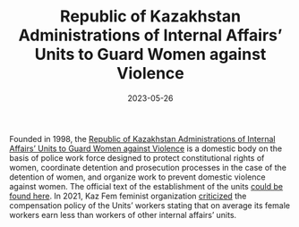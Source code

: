 ﻿---
Title: "Units to Guard Women against Violence"
linkTitle: "Units to Guard Women against Violence"
contributor: ["Aizada Arystanbek"]
created: 2022-07-27
countries: ["Kazakhstan"]
category: ["Government"]
tags: ["government", "policy", "gender-based violence"]
date_start: [1998]
date_end: []
data_type: ["policy", "archive"] 
title: ["Republic of Kazakhstan Administrations of Internal Affairs’ Units to Guard Women against Violence"]
language: ["Russian", "Kazakh", "English"]
date: 2023-05-26
description: 
  The Republic of Kazakhstan Administrations of Internal Affairs’ Units to Guard Women against Violence is a domestic body on the basis of police work force designed to protect constitutional rights of women, coordinate detention and prosecution processes in the case of the detention of women, and organize work to prevent domestic violence against women.
---

Founded in 1998, the [Republic of Kazakhstan Administrations of Internal Affairs’ Units to Guard Women against Violence](https://adilet.zan.kz/rus/docs/V1500012948) is a domestic body on the basis of police work force designed to protect constitutional rights of women, coordinate detention and prosecution processes in the case of the detention of women, and organize work to prevent domestic violence against women. The official text of the establishment of the units [could be found here](https://adilet.zan.kz/rus/docs/V1500012948). In 2021, Kaz Fem feminist organization [criticized](https://www.instagram.com/p/CXtA7T6MbAM/) the compensation policy of the Units’ workers stating that on average its female workers earn less than workers of other internal affairs’ units. 
